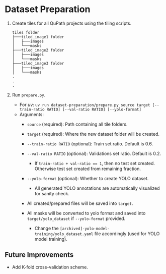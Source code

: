 # Dataset Preparation

1. Create tiles for all QuPath projects using the tiling scripts.

    ```plain
    tiles folder
    ├───tiled_image1 folder
    │   ├───images
    │   └───masks
    ├───tiled_image2 folder
    │   ├───images
    │   └───masks
    ├───tiled_image3 folder
    │   ├───images
    │   └───masks
    .
    .
    .
    ```

2. Run `prepare.py`.
   - For *uv*: `uv run dataset-preparation/prepare.py source target [--train-ratio RATIO] [--val-ratio RATIO] [--yolo-format]`
   - Arguments:
     - `source` (required): Path containing all tile folders.

     - `target` (required): Where the new dataset folder will be created.

     - `--train-ratio RATIO` (optional): Train set ratio. Default is 0.6.

     - `--val-ratio RATIO` (optional): Validations set ratio. Default is 0.2.
       - If `train-ratio + val-ratio == 1`, then no test set created. Otherwise test set created from remaining fraction.

     - `--yolo-format` (optional): Whether to create YOLO dataset.
       - All generated YOLO annotations are automatically visualized for sanity check.

     - All created/prepared files will be saved into `target`.

     - All masks will be converted to yolo format and saved into `target/yolo_dataset` if `--yolo-format` provided.
       - Change the `[archived]-yolo-model-training/yolo_dataset.yaml` file accordingly (used for YOLO model training).

## Future Improvements

- Add K-fold cross-validation scheme.
